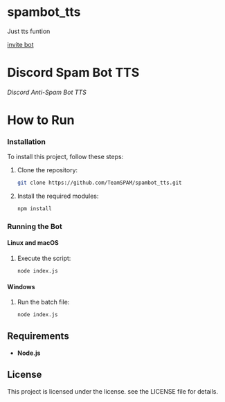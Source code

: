 # spambot_tts
Just tts funtion

[invite bot](https://koreanbots.dev/bots/1195649127489478676)

# Discord Spam Bot TTS

###### Discord Anti-Spam Bot TTS

# How to Run

### Installation

To install this project, follow these steps:

1. Clone the repository:

    ```bash
    git clone https://github.com/TeamSPAM/spambot_tts.git
    ```

2. Install the required modules:

    ```bash
    npm install
    ```

### Running the Bot

#### Linux and macOS

1. Execute the script:

    ```bash
    node index.js
    ```

#### Windows

1. Run the batch file:

    ```bash
    node index.js
    ```

## Requirements

-   **Node.js**

## License

This project is licensed under the license. see the LICENSE file for details.
